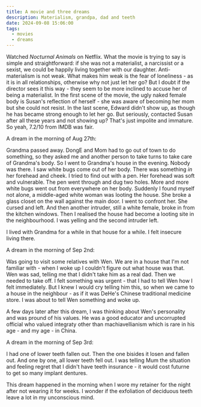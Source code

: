 ```yaml
---
title: A movie and three dreams
description: Materialism, grandpa, dad and teeth
date: 2024-09-08 15:06:00
tags:
  - movies
  - dreams
---
```

Watched <em>Nocturnal Animals</em> on Netflix. What the movie is trying to say is simple and straightforward: if she was not a materialist, a narcissist or a sexist, we could be happily living together with our daughter. Anti-materialism is not weak. What makes him weak is the fear of loneliness - as it is in all relationships, otherwise why not just let her go? But I doubt if the director sees it this way - they seem to be more inclined to accuse her of being a materialist. In the first scene of the movie, the ugly naked female body is Susan's reflection of herself - she was aware of becoming her mom but she could not resist. In the last scene, Edward didn't show up, as though he has became strong enough to let her go. But seriously, contacted Susan after all these years and not showing up? That's just impolite and immature. So yeah, 7.2/10 from IMDB was fair.

A dream in the morning of Aug 27th:

Grandma passed away. DongE and Mom had to go out of town to do something, so they asked me and another person to take turns to take care of Grandma's body. So I went to Grandma's house in the evening. Nobody was there. I saw white bugs come out of her body. There was something <em>in</em> her forehead and cheek. I tried to find out with a pen. Her forehead was soft and vulnerable. The pen went through and dug two holes. More and more white bugs went out from everywhere on her body. Suddenly I found myself not alone, a middle-aged white woman was looting the house. She broke a glass closet on the wall against the main door. I went to confront her. She cursed and left. And then another intruder, still a white female, broke in from the kitchen windows. Then I realised the house had become a looting site in the neighbourhood. I was yelling and the second intruder left.

I lived with Grandma for a while in that house for a while. I felt insecure living there.

A dream in the morning of Sep 2nd:

Was going to visit some relatives with Wen. We are in a house that I'm not familiar with - when I woke up I couldn't figure out what house was that. Wen was sad, telling me that I didn't take him as a real dad. Then we needed to take off. I felt something was urgent - that I had to tell Wen how I felt immediately. But I knew I would cry telling him this, so when we came to a house in the neighbour - as if it was DeHe's Chinese traditional medicine store. I was about to tell Wen something and woke up.

A few days later after this dream, I was thinking about Wen's personality and was pround of his values. He was a good educator and uncorrupted official who valued integraty other than machiavellianism which is rare in his age - and my age - in China.

A dream in the morning of Sep 3rd:

I had one of lower teeth fallen out. Then the one bisides it losen and fallen out. And one by one, all lower teeth fell out. I was telling Mum the situation and feeling regret that I didn't have teeth insurance - it would cost futurne to get so many implant dentures.

This dream happened in the morning when I wore my retainer for the night after not wearing it for weeks. I wonder if the exfoliation of deciduous teeth leave a lot in my unconscious mind.

